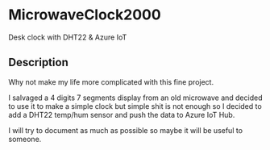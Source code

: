 # MicrowaveClock2000
Desk clock with DHT22 &amp; Azure IoT

## Description
Why not make my life more complicated with this fine project.

I salvaged a 4 digits 7 segments display from an old microwave and decided to use it to make a simple clock but simple shit is not enough so I decided to add a DHT22 temp/hum sensor and push the data to Azure IoT Hub.

I will try to document as much as possible so maybe it will be useful to someone.

